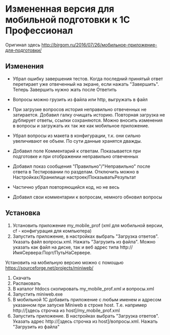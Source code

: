 Измененная версия для мобильной подготовки к 1С Профессионал
============================================================

Оригинал здесь http://birgom.ru/2016/07/26/мобильное-приложение-для-подготовки/

Изменения
---------

* Убрал ошибку завершения тестов. Когда последний принятый ответ перетирает уже отвеченный на экране, если нажать "Завершить". Теперь Завершить нужно жать после Ответить

* Вопросы можно грузить из файла или http, выгружать в файл

* При загрузке вопросов история неправильно отвеченных не затирается. Добавил галку очищать историю.  Повторная загрузка не дублирует ответы, ссылки сохраняются. Можно вносить изменения в вопросы и загружать их так же как мобильное приложение.

* Убрал вопросы из макета в конфигурации, т.к. они сильно увеличивают ее объем. По сути данные хранятся дважды.

* Добавил поле Комментарий к ответам. Показывается при подготовке и при отображении неправильно отвеченных

* Добавил показ сообщения "Правильно"/"Неправильно" после ответа в Тестировании по разделам. Отключить можно в Настройках/Хранилище настроек/ПоказыватьРезультат

* Частично убрал повторяющийся код, но не весь

* Добавил свои комментарии к вопросам, немного обновил вопросы


Установка
---------

1. Установить приложение my_mobile_prof (xml для мобильной версии, cf - конфигурация для компьютера)
2. Запустить приложение, в настройках выбрать "Загрузка ответов". Указать файл вопросы.xml. Нажать "Загрузить из файла". Можно указать как файл на диске, так и веб адрес типа http://ИмяСервера:Порт/ПутьНаСервере. 

Установить на мобильную версию можно с помощью https://sourceforge.net/projects/miniweb/

1. Скачать
2. Распаковать
3. В каталог htdocs скопировать my_mobile_prof.xml и вопросы.xml
4. Запустить miniweb.exe
5. В мобильной 1С добавить приложение с любым именем и адресом указанном при запуске Miniweb в строке host. Т.е. например http://[здесь строчка из host]/my_mobile_prof.xml 
6. Запустить приложение. В настройках выбрать "Загрузка ответов". Указать адрес  http://[здесь строчка из host]/вопросы.xml. Нажать "Загрузить из файла"